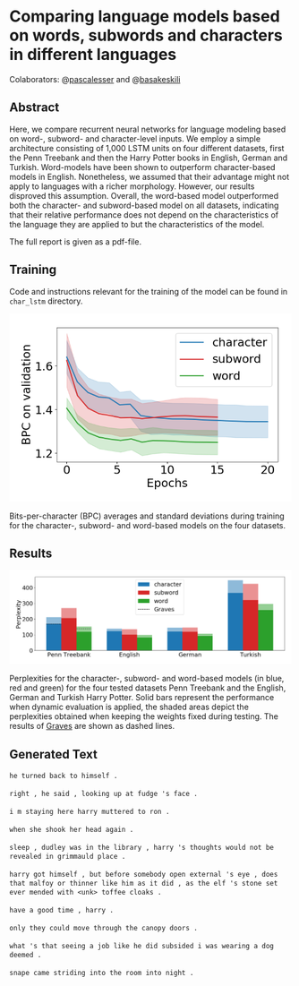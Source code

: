 # Comparing language models based on words, subwords and characters in different languages

Colaborators: @[pascalesser](https://github.com/pascalesser) and @[basakeskili](https://github.com/basakeskili)

## Abstract
Here, we compare recurrent neural networks for language modeling based on word-, subword- and character-level inputs. We employ a simple architecture consisting of 1,000 LSTM units on four different datasets, first the Penn Treebank and then the Harry Potter books in English, German and Turkish. Word-models have been shown to outperform character-based models in English. Nonetheless, we assumed that their advantage might not apply to languages with a richer morphology. However, our results disproved this assumption. Overall, the word-based model outperformed both the character- and subword-based model on all datasets, indicating that their relative performance does not depend on the characteristics of the language they are applied to but the characteristics of the model.

The full report is given as a pdf-file.

## Training

Code and instructions relevant for the training of the model can be found in `char_lstm` directory.

![Training Curves](figures/training_curve.png)

Bits-per-character (BPC) averages and standard deviations during training for the character-, subword- and word-based models on the four datasets.


## Results

![Results](figures/bars.png)

Perplexities for the character-, subword- and word-based models (in blue, red and green) for the four tested datasets Penn Treebank and the English, German and Turkish Harry Potter. Solid bars represent the performance when dynamic evaluation is applied, the shaded areas depict the perplexities obtained when keeping the weights fixed during testing. The results of [Graves](https://arxiv.org/abs/1308.0850) are shown as dashed lines.


## Generated Text

```
he turned back to himself . 

right , he said , looking up at fudge 's face . 

i m staying here harry muttered to ron . 

when she shook her head again . 

sleep , dudley was in the library , harry 's thoughts would not be revealed in grimmauld place . 

harry got himself , but before somebody open external 's eye , does that malfoy or thinner like him as it did , as the elf 's stone set ever mended with <unk> toffee cloaks . 

have a good time , harry . 

only they could move through the canopy doors . 

what 's that seeing a job like he did subsided i was wearing a dog deemed . 

snape came striding into the room into night .  
```

